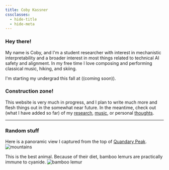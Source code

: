 ```yaml
---
title: Coby Kassner
cssclasses:
  - hide-title
  - hide-meta
---
```


### Hey there!
My name is Coby, and I'm a student researcher with interest in mechanistic interpretability and a broader interest in most things related to technical AI safety and alignment. In my free time I love composing and performing classical music, hiking, and skiing.

I'm starting my undergrad this fall at ((coming soon)). 

### Construction zone!
This website is very much in progress, and I plan to write much more and flesh things out in the somewhat near future. In the meantime, check out (what I have added so far) of my [research](Research), [music](Music), or personal [thoughts](Personal).

***
### Random stuff
Here is a panoramic view I captured from the top of [Quandary Peak](https://en.wikipedia.org/wiki/Quandary_Peak).
![mountains](mountains.jpg)

This is the best animal. Because of their diet, bamboo lemurs are practically immune to cyanide.
![bamboo lemur](bamboo_lemur.png)